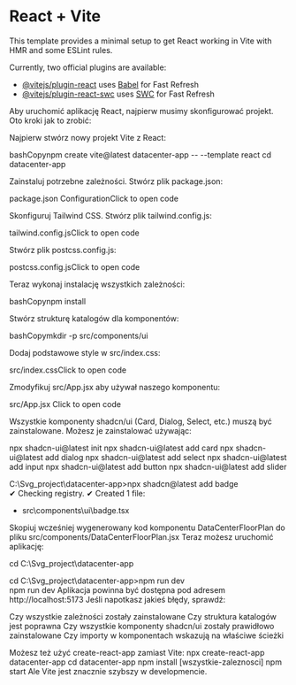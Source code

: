 # React + Vite

This template provides a minimal setup to get React working in Vite with HMR and some ESLint rules.

Currently, two official plugins are available:

- [@vitejs/plugin-react](https://github.com/vitejs/vite-plugin-react/blob/main/packages/plugin-react/README.md) uses [Babel](https://babeljs.io/) for Fast Refresh
- [@vitejs/plugin-react-swc](https://github.com/vitejs/vite-plugin-react-swc) uses [SWC](https://swc.rs/) for Fast Refresh

Aby uruchomić aplikację React, najpierw musimy skonfigurować projekt. Oto kroki jak to zrobić:

Najpierw stwórz nowy projekt Vite z React:

bashCopynpm create vite@latest datacenter-app -- --template react
cd datacenter-app

Zainstaluj potrzebne zależności. Stwórz plik package.json:

package.json ConfigurationClick to open code

Skonfiguruj Tailwind CSS. Stwórz plik tailwind.config.js:

tailwind.config.jsClick to open code

Stwórz plik postcss.config.js:

postcss.config.jsClick to open code

Teraz wykonaj instalację wszystkich zależności:

bashCopynpm install

Stwórz strukturę katalogów dla komponentów:

bashCopymkdir -p src/components/ui

Dodaj podstawowe style w src/index.css:

src/index.cssClick to open code

Zmodyfikuj src/App.jsx aby używał naszego komponentu:

src/App.jsx Click to open code

Wszystkie komponenty shadcn/ui (Card, Dialog, Select, etc.) muszą być zainstalowane. Możesz je zainstalować używając:

npx shadcn-ui@latest init
npx shadcn-ui@latest add card
npx shadcn-ui@latest add dialog
npx shadcn-ui@latest add select
npx shadcn-ui@latest add input
npx shadcn-ui@latest add button
npx shadcn-ui@latest add slider

C:\Svg_project\datacenter-app>npx shadcn@latest add badge    
✔ Checking registry.
✔ Created 1 file:
  - src\components\ui\badge.tsx
  
Skopiuj wcześniej wygenerowany kod komponentu DataCenterFloorPlan do pliku src/components/DataCenterFloorPlan.jsx
Teraz możesz uruchomić aplikację:

cd C:\Svg_project\datacenter-app

cd C:\Svg_project\datacenter-app>npm run dev   
npm run dev
Aplikacja powinna być dostępna pod adresem http://localhost:5173
Jeśli napotkasz jakieś błędy, sprawdź:

Czy wszystkie zależności zostały zainstalowane
Czy struktura katalogów jest poprawna
Czy wszystkie komponenty shadcn/ui zostały prawidłowo zainstalowane
Czy importy w komponentach wskazują na właściwe ścieżki

Możesz też użyć create-react-app zamiast Vite:
 npx create-react-app datacenter-app
cd datacenter-app
npm install [wszystkie-zaleznosci]
npm start
Ale Vite jest znacznie szybszy w developmencie.
